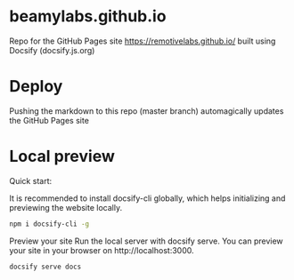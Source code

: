 # beamylabs.github.io

Repo for the GitHub Pages site https://remotivelabs.github.io/ built using Docsify (docsify.js.org)


# Deploy

Pushing the markdown to this repo (master branch) automagically updates the GitHub Pages site

# Local preview

Quick start:

It is recommended to install docsify-cli globally, which helps initializing and previewing the website locally.

```bash
npm i docsify-cli -g
```

Preview your site
Run the local server with docsify serve. You can preview your site in your browser on http://localhost:3000.

```bash
docsify serve docs
```
